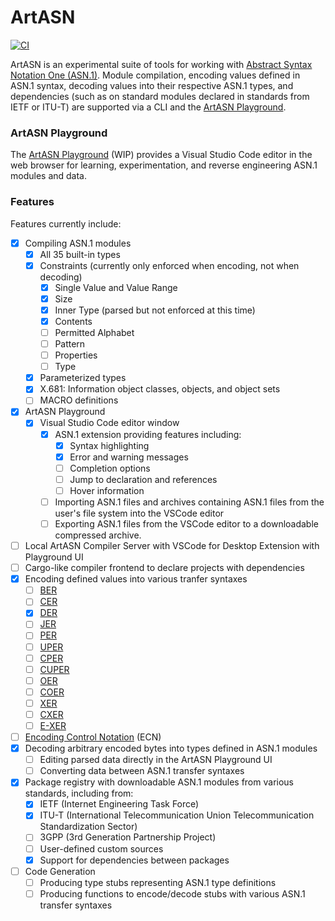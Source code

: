 # ArtASN

[![CI](https://github.com/artasn/artasn/actions/workflows/artasn.yml/badge.svg)](https://github.com/artasn/artasn/actions/workflows/artasn.yml)

ArtASN is an experimental suite of tools for working with [Abstract Syntax Notation One (ASN.1)](https://en.wikipedia.org/wiki/ASN.1).
Module compilation, encoding values defined in ASN.1 syntax, decoding values into their respective ASN.1 types, and dependencies (such as on standard modules declared in standards from IETF or ITU-T) are supported via a CLI and the [ArtASN Playground](#artasn-playground).

### ArtASN Playground

The [ArtASN Playground](https://artasn.github.io/artasn) (WIP) provides a Visual Studio Code editor in the web browser for learning, experimentation, and reverse engineering ASN.1 modules and data.

### Features

Features currently include:

- [x] Compiling ASN.1 modules
  - [x] All 35 built-in types
  - [x] Constraints (currently only enforced when encoding, not when decoding)
    - [x] Single Value and Value Range
    - [x] Size
    - [x] Inner Type (parsed but not enforced at this time)
    - [x] Contents
    - [ ] Permitted Alphabet
    - [ ] Pattern
    - [ ] Properties
    - [ ] Type
  - [x] Parameterized types
  - [x] X.681: Information object classes, objects, and object sets
  - [ ] MACRO definitions
- [x] ArtASN Playground
  - [x] Visual Studio Code editor window
    - [x] ASN.1 extension providing features including:
      - [x] Syntax highlighting
      - [x] Error and warning messages
      - [ ] Completion options
      - [ ] Jump to declaration and references
      - [ ] Hover information
    - [ ] Importing ASN.1 files and archives containing ASN.1 files from the user's file system into the VSCode editor
    - [ ] Exporting ASN.1 files from the VSCode editor to a downloadable compressed archive.
- [ ] Local ArtASN Compiler Server with VSCode for Desktop Extension with Playground UI
- [ ] Cargo-like compiler frontend to declare projects with dependencies
- [x] Encoding defined values into various tranfer syntaxes
  - [ ] [BER](https://en.wikipedia.org/wiki/X.690#BER,_CER_and_DER_compared)
  - [ ] [CER](https://en.wikipedia.org/wiki/X.690#BER,_CER_and_DER_compared)
  - [x] [DER](https://en.wikipedia.org/wiki/X.690#BER,_CER_and_DER_compared)
  - [ ] [JER](https://www.oss.com/asn1/resources/asn1-papers/Overview_of_JER.pdf)
  - [ ] [PER](https://www.oss.com/asn1/resources/asn1-made-simple/asn1-quick-reference/packed-encoding-rules.html)
  - [ ] [UPER](https://www.oss.com/asn1/resources/asn1-made-simple/asn1-quick-reference/packed-encoding-rules.html)
  - [ ] [CPER](https://www.oss.com/asn1/resources/asn1-made-simple/asn1-quick-reference/packed-encoding-rules.html)
  - [ ] [CUPER](https://www.oss.com/asn1/resources/asn1-made-simple/asn1-quick-reference/packed-encoding-rules.html)
  - [ ] [OER](https://www.oss.com/asn1/resources/books-whitepapers-pubs/Overview_of_OER.pdf)
  - [ ] [COER](https://www.oss.com/asn1/resources/books-whitepapers-pubs/Overview_of_OER.pdf)
  - [ ] [XER](https://www.itu.int/en/ITU-T/asn1/Pages/xer.aspx)
  - [ ] [CXER](https://www.itu.int/en/ITU-T/asn1/Pages/xer.aspx)
  - [ ] [E-XER](https://www.itu.int/en/ITU-T/asn1/Pages/xer.aspx)
- [ ] [Encoding Control Notation](https://www.itu.int/en/ITU-T/asn1/Pages/ecn.aspx) (ECN)
- [x] Decoding arbitrary encoded bytes into types defined in ASN.1 modules
  - [ ] Editing parsed data directly in the ArtASN Playground UI
  - [ ] Converting data between ASN.1 transfer syntaxes
- [x] Package registry with downloadable ASN.1 modules from various standards, including from:
  - [x] IETF (Internet Engineering Task Force)
  - [x] ITU-T (International Telecommunication Union Telecommunication Standardization Sector)
  - [ ] 3GPP (3rd Generation Partnership Project)
  - [ ] User-defined custom sources
  - [x] Support for dependencies between packages
- [ ] Code Generation
  - [ ] Producing type stubs representing ASN.1 type definitions
  - [ ] Producing functions to encode/decode stubs with various ASN.1 transfer syntaxes
